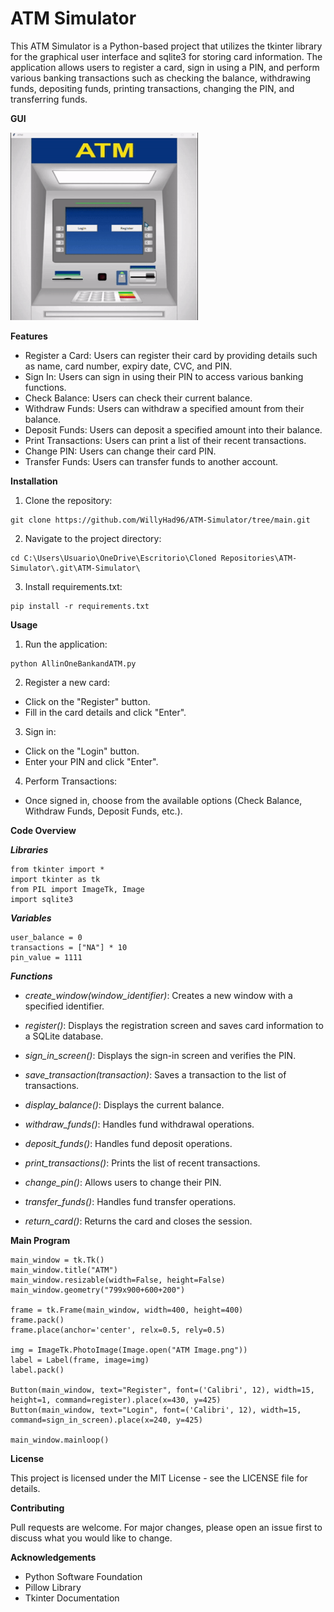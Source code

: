 # ATM Simulator

This ATM Simulator is a Python-based project that utilizes the tkinter library for the graphical user interface and sqlite3 for storing card information. The application allows users to register a card, sign in using a PIN, and perform various banking transactions such as checking the balance, withdrawing funds, depositing funds, printing transactions, changing the PIN, and transferring funds.



**GUI**

<img src="https://github.com/WillyHad96/ATM-Simulator/blob/main/ATMVideoGIF.gif" alt="Screenrecording" width="300" height="300">





**Features**

* Register a Card: Users can register their card by providing details such as name, card number, expiry date, CVC, and PIN.
* Sign In: Users can sign in using their PIN to access various banking functions.
* Check Balance: Users can check their current balance.
* Withdraw Funds: Users can withdraw a specified amount from their balance.
* Deposit Funds: Users can deposit a specified amount into their balance.
* Print Transactions: Users can print a list of their recent transactions.
* Change PIN: Users can change their card PIN.
* Transfer Funds: Users can transfer funds to another account.



**Installation**

1. Clone the repository:
   
```
git clone https://github.com/WillyHad96/ATM-Simulator/tree/main.git
```

2. Navigate to the project directory:
   
```
cd C:\Users\Usuario\OneDrive\Escritorio\Cloned Repositories\ATM-Simulator\.git\ATM-Simulator\
```

3. Install requirements.txt:
   
```
pip install -r requirements.txt
```


**Usage**

1. Run the application:
   
```
python AllinOneBankandATM.py
```

2. Register a new card:

* Click on the "Register" button.
* Fill in the card details and click "Enter".
  
3. Sign in:

* Click on the "Login" button.
* Enter your PIN and click "Enter".

4. Perform Transactions:

* Once signed in, choose from the available options (Check Balance, Withdraw Funds, Deposit Funds, etc.).



**Code Overview**


***Libraries***

```
from tkinter import *
import tkinter as tk
from PIL import ImageTk, Image
import sqlite3
```


***Variables***

```
user_balance = 0
transactions = ["NA"] * 10 
pin_value = 1111
```


***Functions***

* *create_window(window_identifier)*:
Creates a new window with a specified identifier.

* *register()*:
Displays the registration screen and saves card information to a SQLite database.

* *sign_in_screen()*:
Displays the sign-in screen and verifies the PIN.

* *save_transaction(transaction)*:
Saves a transaction to the list of transactions.

* *display_balance()*:
Displays the current balance.

* *withdraw_funds()*:
Handles fund withdrawal operations.

* *deposit_funds()*:
Handles fund deposit operations.

* *print_transactions()*:
Prints the list of recent transactions.

* *change_pin()*:
Allows users to change their PIN.

* *transfer_funds()*:
Handles fund transfer operations.

* *return_card()*:
Returns the card and closes the session.



**Main Program**

```
main_window = tk.Tk()
main_window.title("ATM")
main_window.resizable(width=False, height=False)
main_window.geometry("799x900+600+200")   

frame = tk.Frame(main_window, width=400, height=400)
frame.pack()
frame.place(anchor='center', relx=0.5, rely=0.5)

img = ImageTk.PhotoImage(Image.open("ATM Image.png"))    
label = Label(frame, image=img)                                         
label.pack()

Button(main_window, text="Register", font=('Calibri', 12), width=15, height=1, command=register).place(x=430, y=425)
Button(main_window, text="Login", font=('Calibri', 12), width=15, command=sign_in_screen).place(x=240, y=425)

main_window.mainloop()
```



**License**

This project is licensed under the MIT License - see the LICENSE file for details.



**Contributing**

Pull requests are welcome. For major changes, please open an issue first to discuss what you would like to change.



**Acknowledgements**

* Python Software Foundation
* Pillow Library
* Tkinter Documentation

